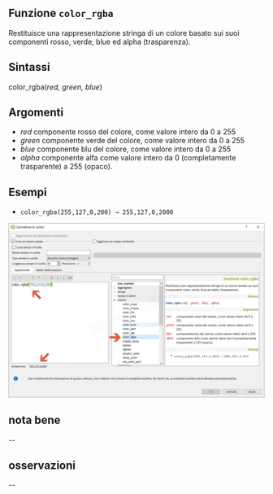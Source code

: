## Funzione `color_rgba`

Restituisce una rappresentazione stringa di un colore basato sui suoi componenti rosso, verde, blue ed alpha (trasparenza).

## Sintassi

color_rgba(_red, green, blue_)

## Argomenti

* _red_ componente rosso del colore, come valore intero da 0 a 255
* _green_ componente verde del colore, come valore intero da 0 a 255
* _blue_ componente blu del colore, come valore intero da 0 a 255
* _alpha_ componente alfa come valore intero da 0 (completamente trasparente) a 255 (opaco).

## Esempi

* `color_rgba(255,127,0,200) → 255,127,0,2000`


![](/img/colore/color_rgba/color_rgba1.png)

## nota bene

--

## osservazioni

--